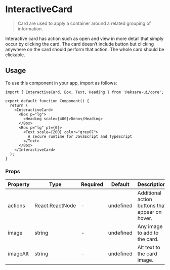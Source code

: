 # InteractiveCard

> Card are used to apply a container around a related grouping of information.

Interactive card has action such as open and view in more detail that simply occur by clicking the card. The card doesn’t include button but clicking anywhere on the card should perform that action. The whole card should be clickable.

## Usage

To use this component in your app, import as follows:

```tsx
import { InteractiveCard, Box, Text, Heading } from '@aksara-ui/core';

export default function Component() {
  return (
    <InteractiveCard>
      <Box p="lg">
        <Heading scale={400}>Deno</Heading>
      </Box>
      <Box p="lg" pt={0}>
        <Text scale={200} color="grey07">
          A secure runtime for JavaScript and TypeScript
        </Text>
      </Box>
    </InteractiveCard>
  );
}
```

### Props

| Property | Type            | Required | Default   | Description                                     |
| -------- | --------------- | -------- | --------- | ----------------------------------------------- |
| actions  | React.ReactNode | -        | undefined | Additional action buttons that appear on hover. |
| image    | string          | -        | undefined | Any image to add to the card.                   |
| imageAlt | string          | -        | undefined | Alt text to the card image.                     |
